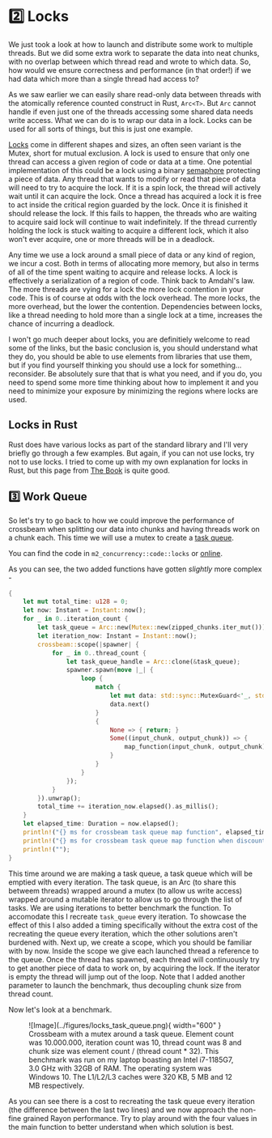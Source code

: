 # 2️⃣ Locks
We just took a look at how to launch and distribute some work to multiple threads.
But we did some extra work to separate the data into neat chunks, with no overlap
between which thread read and wrote to which data. So, how would we ensure
correctness and performance (in that order!) if we had data which more than
a single thread had access to?

As we saw earlier we can easily share read-only data between threads with the
atomically reference counted construct in Rust, ```Arc<T>```. But ```Arc```
cannot handle if even just one of the threads accessing some shared data
needs write access. What we can do is to wrap our data in a lock. Locks can
be used for all sorts of things, but this is just one example.

[Locks](https://en.wikipedia.org/wiki/Lock_(computer_science)) come in different shapes and sizes,
an often seen variant is the Mutex, short for mutual exclusion. A lock is used to ensure that only
one thread can access a given region of code or data at a time. One potential implementation of this
could be a lock using a binary 
[semaphore](https://en.wikipedia.org/wiki/Semaphore_(programming)) protecting a piece of data.
Any thread that wants to modify or read that piece of data will need to try to acquire the lock.
If it is a spin lock, the thread will actively wait until it can acquire the lock. Once a thread
has acquired a lock it is free to act inside the critical region guarded by the lock. Once it
is finished it should release the lock. If this fails to happen, the threads who are waiting
to acquire said lock will continue to wait indefinitely. If the thread currently holding the lock
is stuck waiting to acquire a different lock, which it also won't ever acquire, one or more threads
will be in a deadlock.

Any time we use a lock around a small piece of data or any kind of region, we incur a cost. Both in
terms of allocating more memory, but also in terms of all of the time spent waiting to acquire and
release locks. A lock is effectively a serialization of a region of code. Think back to Amdahl's
law. The more threads are vying for a lock the more lock contention in your code. This is of course
at odds with the lock overhead. The more locks, the more overhead, but the lower the contention.
Dependencies between locks, like a thread needing to hold more than a single lock at a time,
increases the chance of incurring a deadlock.

I won't go much deeper about locks, you are definitiely welcome to read some of the links, but
the basic conclusion is, you should understand what they do, you should be able to use elements from
libraries that use them, but if you find yourself thinking you should use a lock for something...
reconsider. Be absolutely sure that that is what you need, and if you do, you need to spend some more time
thinking about how to implement it and you need to minimize your exposure by minimizing the regions where locks
are used. 

## Locks in Rust
Rust does have various locks as part of the standard library and I'll very briefly go through a few examples.
But again, if you can not use locks, try not to use locks. I tried to come up with my own explanation for
locks in Rust, but this page from [The Book](https://doc.rust-lang.org/book/ch16-03-shared-state.html)
is quite good.

## 3️⃣ Work Queue
So let's try to go back to how we could improve the performance of crossbeam when splitting our data
into chunks and having threads work on a chunk each. This time we will use a mutex to create
a [task queue](https://github.com/ProgrammingRust/mandelbrot/blob/task-queue/src/main.rs).

You can find the code in ```m2_concurrency::code::locks``` or
[online](https://github.com/absorensen/the-guide/tree/main/m2_concurrency/code/locks).

As you can see, the two added functions have gotten *slightly* more complex -

```rust
{
    let mut total_time: u128 = 0;
    let now: Instant = Instant::now();
    for _ in 0..iteration_count {
        let task_queue = Arc::new(Mutex::new(zipped_chunks.iter_mut()));
        let iteration_now: Instant = Instant::now();
        crossbeam::scope(|spawner| {
            for _ in 0..thread_count {
                let task_queue_handle = Arc::clone(&task_queue);
                spawner.spawn(move |_| {
                    loop {
                        match {
                            let mut data: std::sync::MutexGuard<'_, std::slice::IterMut<'_, (&[f32], &mut [f32])>> = task_queue_handle.lock().unwrap();
                            data.next()
                        }
                        {
                            None => { return; }
                            Some((input_chunk, output_chunk)) => {
                                map_function(input_chunk, output_chunk);
                            }
                        }
                    }
                });
            }
        }).unwrap();
        total_time += iteration_now.elapsed().as_millis();
    }
    let elapsed_time: Duration = now.elapsed();
    println!("{} ms for crossbeam task queue map function", elapsed_time.as_millis() as f64);
    println!("{} ms for crossbeam task queue map function when discounting queue creation", total_time as f64);
    println!("");
}
```

This time around we are making a task queue, a task queue which will be emptied with every iteration.
The task queue, is an Arc (to share this betweem threads) wrapped around a mutex (to allow us write access)
wrapped around a mutable iterator to allow us to go through the list of tasks. We are using
iterations to better benchmark the function. To accomodate this I recreate ```task_queue``` every iteration. To
showcase the effect of this I also added a timing specifically without the extra cost of the recreating the
queue every iteration, which the other solutions aren't burdened with. Next up, we create a scope, which
you should be familiar with by now. Inside the scope we give each launched thread a reference to the
queue. Once the thread has spawned, each thread will continuously try to get another piece of data to
work on, by acquiring the lock. If the iterator is empty the thread will jump out of the loop.
Note that I added another parameter to launch the benchmark, thus decoupling chunk size from thread count.

Now let's look at a benchmark.

<figure markdown>
![Image](../figures/locks_task_queue.png){ width="600" }
<figcaption>
Crossbeam with a mutex around a task queue. Element count was 10.000.000, iteration count was 10, thread count was 8
and chunk size was element count / (thread count * 32).
This benchmark was run on my laptop boasting an Intel i7-1185G7, 3.0 GHz with 32GB of RAM. The operating system was
Windows 10. The L1/L2/L3 caches were 320 KB, 5 MB and 12 MB respectively.
</figcaption>
</figure>

As you can see there is a cost to recreating the task queue every iteration (the difference between the last two lines)
and we now approach the non-fine grained Rayon performance. Try to play around with the four values in the main
function to better understand when which solution is best.
